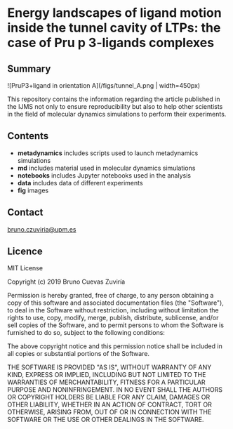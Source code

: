 # Energy landscapes of ligand motion inside the tunnel cavity of LTPs: the case of Pru p 3-ligands complexes 

## Summary

![PruP3+ligand in orientation A](/figs/tunnel_A.png |  width=450px)

This repository contains the information regarding the article published in the 
IJMS not only to ensure reproducibility but also to help other scientists
in the field of molecular dynamics simulations to perform their experiments.


## Contents

- **metadynamics** includes scripts used to launch metadynamics simulations
- **md** includes material used in molecular dynamics simulations
- **notebooks** includes Jupyter notebooks used in the analysis
- **data** includes data of different experiments
- **fig** images

## Contact

bruno.czuviria@upm.es

## Licence

MIT License

Copyright (c) 2019 Bruno Cuevas Zuviría

Permission is hereby granted, free of charge, to any person obtaining a copy
of this software and associated documentation files (the "Software"), to deal
in the Software without restriction, including without limitation the rights
to use, copy, modify, merge, publish, distribute, sublicense, and/or sell
copies of the Software, and to permit persons to whom the Software is
furnished to do so, subject to the following conditions:

The above copyright notice and this permission notice shall be included in all
copies or substantial portions of the Software.

THE SOFTWARE IS PROVIDED "AS IS", WITHOUT WARRANTY OF ANY KIND, EXPRESS OR
IMPLIED, INCLUDING BUT NOT LIMITED TO THE WARRANTIES OF MERCHANTABILITY,
FITNESS FOR A PARTICULAR PURPOSE AND NONINFRINGEMENT. IN NO EVENT SHALL THE
AUTHORS OR COPYRIGHT HOLDERS BE LIABLE FOR ANY CLAIM, DAMAGES OR OTHER
LIABILITY, WHETHER IN AN ACTION OF CONTRACT, TORT OR OTHERWISE, ARISING FROM,
OUT OF OR IN CONNECTION WITH THE SOFTWARE OR THE USE OR OTHER DEALINGS IN THE
SOFTWARE.

